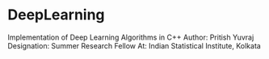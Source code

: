 # DeepLearning

Implementation of Deep Learning Algorithms in C++
Author: Pritish Yuvraj
Designation: Summer Research Fellow
At: Indian Statistical Institute, Kolkata
